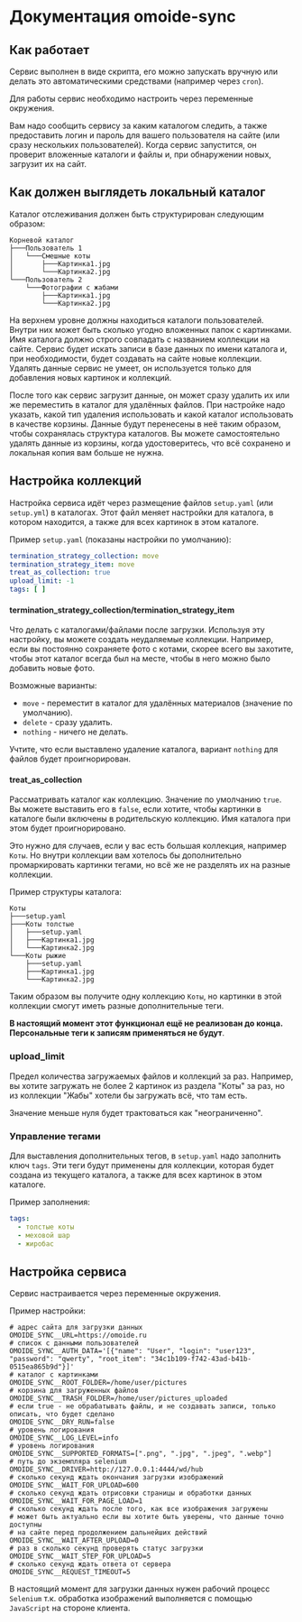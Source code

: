# Документация omoide-sync

## Как работает

Сервис выполнен в виде скрипта, его можно запускать вручную или делать это
автоматическими средствами (например через `cron`).

Для работы сервис необходимо настроить через переменные окружения.

Вам надо сообщить сервису за каким каталогом следить, а также предоставить
логин и пароль для вашего пользователя на сайте (или сразу нескольких
пользователей). Когда сервис запустится, он проверит вложенные каталоги и файлы
и, при обнаружении новых, загрузит их на сайт.

## Как должен выглядеть локальный каталог

Каталог отслеживания должен быть структурирован следующим образом:

```
Корневой каталог
├───Пользователь 1
│   └───Смешные коты
│       ├───Картинка1.jpg
│       └───Картинка2.jpg
└───Пользователь 2
    └───Фотографии с жабами
        ├───Картинка1.jpg
        └───Картинка2.jpg
```

На верхнем уровне должны находиться каталоги пользователей. Внутри них может
быть сколько угодно вложенных папок с картинками. Имя каталога должно строго
совпадать с названием коллекции на сайте. Сервис будет искать записи в базе
данных по имени каталога и, при необходимости, будет создавать на сайте новые
коллекции. Удалять данные сервис не умеет, он используется только для
добавления новых картинок и коллекций.

После того как сервис загрузит данные, он может сразу удалить их или же
переместить в каталог для удалённых файлов. При настройке надо указать, какой
тип удаления использовать и какой каталог использовать в качестве
корзины. Данные будут перенесены в неё таким образом, чтобы сохранялась
структура каталогов. Вы можете самостоятельно удалять данные из корзины, когда
удостоверитесь, что всё сохранено и локальная копия вам больше не нужна.

## Настройка коллекций

Настройка сервиса идёт через размещение файлов `setup.yaml` (или `setup.yml`)
в каталогах. Этот файл меняет настройки для каталога, в котором находится,
а также для всех картинок в этом каталоге.

Пример `setup.yaml` (показаны настройки по умолчанию):

```yaml
termination_strategy_collection: move
termination_strategy_item: move
treat_as_collection: true
upload_limit: -1
tags: [ ]
```

#### termination_strategy_collection/termination_strategy_item

Что делать с каталогами/файлами после загрузки. Используя эту настройку, вы
можете создать неудаляемые коллекции. Например, если вы постоянно сохраняете
фото с котами, скорее всего вы захотите, чтобы этот каталог всегда был на
месте, чтобы в него можно было добавить новые фото.

Возможные варианты:

* `move` - переместит в каталог для удалённых материалов (значение по
  умолчанию).
* `delete` - сразу удалить.
* `nothing` - ничего не делать.

Учтите, что если выставлено удаление каталога, вариант `nothing` для файлов
будет проигнорирован.

#### treat_as_collection

Рассматривать каталог как коллекцию. Значение по умолчанию `true`. Вы можете
выставить его в `false`, если хотите, чтобы картинки в каталоге были включены в
родительскую коллекцию. Имя каталога при этом будет проигнорировано.

Это нужно для случаев, если у вас есть большая коллекция, например `Коты`. Но
внутри коллекции вам хотелось бы дополнительно промаркировать картинки тегами,
но всё же не разделять их на разные коллекции.

Пример структуры каталога:

```
Коты
├───setup.yaml
├───Коты толстые
│   ├───setup.yaml
│   ├───Картинка1.jpg
│   └───Картинка2.jpg
└───Коты рыжие
    ├───setup.yaml
    ├───Картинка1.jpg
    └───Картинка2.jpg
```

Таким образом вы получите одну коллекцию `Коты`, но картинки в этой коллекции
смогут иметь разные дополнительные теги.

**В настоящий момент этот функционал ещё не реализован до конца. 
Персональные теги к записям применяться не будут**.

### upload_limit

Предел количества загружаемых файлов и коллекций за раз. Например, вы хотите
загружать не более 2 картинок из раздела "Коты" за раз, но из коллекции "Жабы"
хотели бы загружать всё, что там есть.

Значение меньше нуля будет трактоваться как "неограниченно".

### Управление тегами

Для выставления дополнительных тегов, в `setup.yaml` надо заполнить
ключ `tags`. Эти теги будут применены для коллекции, которая будет создана из
текущего каталога, а также для всех картинок в этом каталоге.

Пример заполнения:

```yaml
tags:
  - толстые коты
  - меховой шар
  - жиробас
```

## Настройка сервиса

Сервис настраивается через переменные окружения.

Пример настройки:

```shell
# адрес сайта для загрузки данных
OMOIDE_SYNC__URL=https://omoide.ru
# список с данными пользователей
OMOIDE_SYNC__AUTH_DATA='[{"name": "User", "login": "user123", "password": "qwerty", "root_item": "34c1b109-f742-43ad-b41b-0515ea865b9d"}]'
# каталог с картинками
OMOIDE_SYNC__ROOT_FOLDER=/home/user/pictures
# корзина для загруженных файлов
OMOIDE_SYNC__TRASH_FOLDER=/home/user/pictures_uploaded
# если true - не обрабатывать файлы, и не создавать записи, только описать, что будет сделано
OMOIDE_SYNC__DRY_RUN=false
# уровень логирования
OMOIDE_SYNC__LOG_LEVEL=info
# уровень логирования
OMOIDE_SYNC__SUPPORTED_FORMATS=[".png", ".jpg", ".jpeg", ".webp"]
# путь до экземпляра selenium
OMOIDE_SYNC__DRIVER=http://127.0.0.1:4444/wd/hub
# сколько секунд ждать окончания загрузки изображений
OMOIDE_SYNC__WAIT_FOR_UPLOAD=600
# сколько секунд ждать отрисовки страницы и обработки данных
OMOIDE_SYNC__WAIT_FOR_PAGE_LOAD=1
# сколько секунд ждать после того, как все изображения загружены
# может быть актуально если вы хотите быть уверены, что данные точно доступны
# на сайте перед продолжением дальнейших действий
OMOIDE_SYNC__WAIT_AFTER_UPLOAD=0
# раз в сколько секунд проверять статус загрузки
OMOIDE_SYNC__WAIT_STEP_FOR_UPLOAD=5
# сколько секунд ждать ответа от сервера
OMOIDE_SYNC__REQUEST_TIMEOUT=5
```

В настоящий момент для загрузки данных нужен рабочий процесс `Selenium`
т.к. обработка изображений выполняется с помощью `JavaScript` на стороне
клиента.
